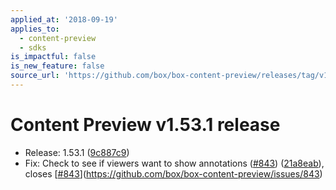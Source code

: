 ```yaml
---
applied_at: '2018-09-19'
applies_to:
  - content-preview
  - sdks
is_impactful: false
is_new_feature: false
source_url: 'https://github.com/box/box-content-preview/releases/tag/v1.53.1'
---
```


# Content Preview v1.53.1 release


* Release: 1.53.1 ([9c887c9](https://github.com/box/box-content-preview/commit[9c887c9](https://github.com/box/box-content-preview/commit/9c887c9)))
* Fix: Check to see if viewers want to show annotations ([#843](https://github.com/box/box-content-preview/pull/843)) ([21a8eab](https://github.com/box/box-content-preview/commit[21a8eab](https://github.com/box/box-content-preview/commit/21a8eab))), closes [[#843](https://github.com/box/box-content-preview/pull/843)](https://github.com/box/box-content-preview/issues/843)



